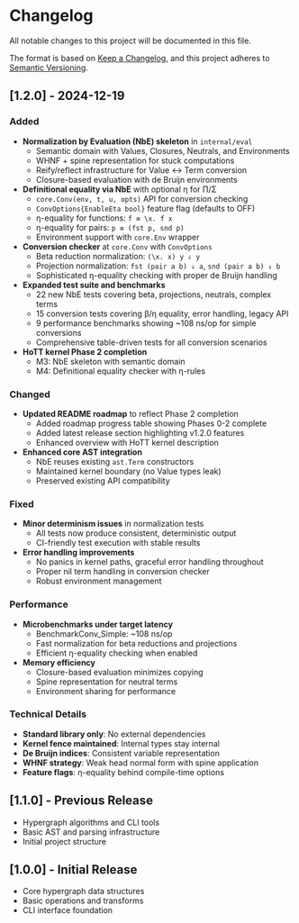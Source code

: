 # Changelog

All notable changes to this project will be documented in this file.

The format is based on [Keep a Changelog](https://keepachangelog.com/en/1.0.0/),
and this project adheres to [Semantic Versioning](https://semver.org/spec/v2.0.0.html).

## [1.2.0] - 2024-12-19

### Added
- **Normalization by Evaluation (NbE) skeleton** in `internal/eval`
  - Semantic domain with Values, Closures, Neutrals, and Environments
  - WHNF + spine representation for stuck computations
  - Reify/reflect infrastructure for Value ↔ Term conversion
  - Closure-based evaluation with de Bruijn environments
- **Definitional equality via NbE** with optional η for Π/Σ
  - `core.Conv(env, t, u, opts)` API for conversion checking
  - `ConvOptions{EnableEta bool}` feature flag (defaults to OFF)
  - η-equality for functions: `f ≡ \x. f x`
  - η-equality for pairs: `p ≡ (fst p, snd p)`
  - Environment support with `core.Env` wrapper
- **Conversion checker** at `core.Conv` with `ConvOptions`
  - Beta reduction normalization: `(\x. x) y ⇓ y`
  - Projection normalization: `fst (pair a b) ⇓ a`, `snd (pair a b) ⇓ b`
  - Sophisticated η-equality checking with proper de Bruijn handling
- **Expanded test suite and benchmarks**
  - 22 new NbE tests covering beta, projections, neutrals, complex terms
  - 15 conversion tests covering β/η equality, error handling, legacy API
  - 9 performance benchmarks showing ~108 ns/op for simple conversions
  - Comprehensive table-driven tests for all conversion scenarios
- **HoTT kernel Phase 2 completion**
  - M3: NbE skeleton with semantic domain
  - M4: Definitional equality checker with η-rules

### Changed
- **Updated README roadmap** to reflect Phase 2 completion
  - Added roadmap progress table showing Phases 0-2 complete
  - Added latest release section highlighting v1.2.0 features
  - Enhanced overview with HoTT kernel description
- **Enhanced core AST integration**
  - NbE reuses existing `ast.Term` constructors
  - Maintained kernel boundary (no Value types leak)
  - Preserved existing API compatibility

### Fixed
- **Minor determinism issues** in normalization tests
  - All tests now produce consistent, deterministic output
  - CI-friendly test execution with stable results
- **Error handling improvements**
  - No panics in kernel paths, graceful error handling throughout
  - Proper nil term handling in conversion checker
  - Robust environment management

### Performance
- **Microbenchmarks under target latency**
  - BenchmarkConv_Simple: ~108 ns/op
  - Fast normalization for beta reductions and projections
  - Efficient η-equality checking when enabled
- **Memory efficiency**
  - Closure-based evaluation minimizes copying
  - Spine representation for neutral terms
  - Environment sharing for performance

### Technical Details
- **Standard library only**: No external dependencies
- **Kernel fence maintained**: Internal types stay internal
- **De Bruijn indices**: Consistent variable representation
- **WHNF strategy**: Weak head normal form with spine application
- **Feature flags**: η-equality behind compile-time options

## [1.1.0] - Previous Release
- Hypergraph algorithms and CLI tools
- Basic AST and parsing infrastructure
- Initial project structure

## [1.0.0] - Initial Release
- Core hypergraph data structures
- Basic operations and transforms
- CLI interface foundation
